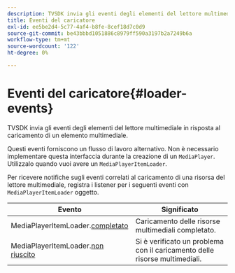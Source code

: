 ```yaml
---
description: TVSDK invia gli eventi degli elementi del lettore multimediale in risposta al caricamento di un elemento multimediale.
title: Eventi del caricatore
exl-id: ee5be2d4-5c77-4af4-b8fe-8cef18d7c0d9
source-git-commit: be43bbbd1051886c8979ff590a3197b2a7249b6a
workflow-type: tm+mt
source-wordcount: '122'
ht-degree: 0%

---
```


# Eventi del caricatore{#loader-events}

TVSDK invia gli eventi degli elementi del lettore multimediale in risposta al caricamento di un elemento multimediale.

Questi eventi forniscono un flusso di lavoro alternativo. Non è necessario implementare questa interfaccia durante la creazione di un `MediaPlayer`. Utilizzalo quando vuoi avere un `MediaPlayerItemLoader`.

Per ricevere notifiche sugli eventi correlati al caricamento di una risorsa del lettore multimediale, registra i listener per i seguenti eventi con `MediaPlayerItemLoader` oggetto.

| Evento | Significato |
|---|---|
| MediaPlayerItemLoader.[completato](https://help.adobe.com/en_US/primetime/api/psdk/asdoc-dhls_1.4/com/adobe/mediacore/MediaPlayerItemLoader.html#event:completed) | Caricamento delle risorse multimediali completato. |
| MediaPlayerItemLoader.[non riuscito](https://help.adobe.com/en_US/primetime/api/psdk/asdoc-dhls_1.4/com/adobe/mediacore/MediaPlayerItemLoader.html#event:failed) | Si è verificato un problema con il caricamento delle risorse multimediali. |
